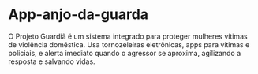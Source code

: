 # App-anjo-da-guarda
O Projeto Guardiã é um sistema integrado para proteger mulheres vítimas de violência doméstica. Usa tornozeleiras eletrônicas, apps para vítimas e policiais, e alerta imediato quando o agressor se aproxima, agilizando a resposta e salvando vidas.
